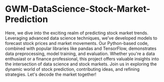 # GWM-DataScience-Stock-Market-Prediction
Here, we dive into the exciting realm of predicting stock market trends. Leveraging advanced data science techniques, we've developed models to forecast stock prices and market movements. Our Python-based code, combined with popular libraries like pandas and TensorFlow, demonstrates data preprocessing, model training, and evaluation. Whether you're a data enthusiast or a finance professional, this project offers valuable insights into the intersection of data science and stock markets. Join us in exploring the dynamic world of stock prediction, contributing ideas, and refining strategies. Let's decode the market together!
